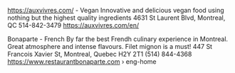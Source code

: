 https://auxvivres.com/ - Vegan
Innovative and delicious vegan food using nothing but the highest quality ingredients
4631 St Laurent Blvd, Montreal, QC
514-842-3479 
https://auxvivres.com/en/

Bonaparte - French
By far the best Frendh culinary experience in Montreal. Great atmosphere and intense flavours. Filet mignon is a must!
447 St Francois Xavier St, Montreal, Quebec H2Y 2T1
(514) 844-4368
https://www.restaurantbonaparte.com › eng-home
